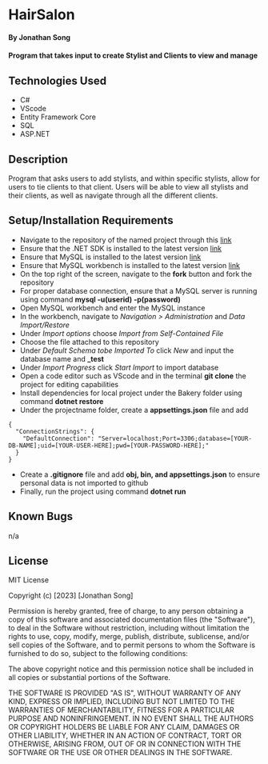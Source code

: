 # HairSalon

#### By Jonathan Song

#### Program that takes input to create Stylist and Clients to view and manage

## Technologies Used

* C#
* VScode
* Entity Framework Core
* SQL
* ASP.NET

## Description
Program that asks users to add stylists, and within specific stylists, allow for users to tie clients to that client. Users will be able to view all stylists and their clients, as well as navigate through all the different clients.


## Setup/Installation Requirements

* Navigate to the repository of the named project through this [link](https://github.com/boboflofo/SunshineBakery.git)
* Ensure that the .NET SDK is installed to the latest version [link](https://dotnet.microsoft.com/en-us/download/dotnet/6.0)
* Ensure that MySQL is installed to the latest version [link](https://www.mysql.com/)
* Ensure that MySQL workbench is installed to the latest version [link](https://www.mysql.com/products/workbench/)
* On the top right of the screen, navigate to the **fork** button and fork the repository
* For proper database connection, ensure that a MySQL server is running using command **mysql -u(userid) -p(password)**
* Open MySQL workbench and enter the MySQL instance
* In the workbench, navigate to *Navigation > Administration* and *Data Import/Restore*
* Under *Import options* choose *Import from Self-Contained File*
* Choose the file attached to this repository
* Under *Default Schema tobe Imported To* click *New* and input the database name and **_test**
* Under *Import Progress* click *Start Import* to import database
* Open a code editor such as VScode and in the terminal **git clone** the project for editing capabilities
* Install dependencies for local project under the Bakery folder using command **dotnet restore**
* Under the projectname folder, create a **appsettings.json** file and add 
```
{
  "ConnectionStrings": {
    "DefaultConnection": "Server=localhost;Port=3306;database=[YOUR-DB-NAME];uid=[YOUR-USER-HERE];pwd=[YOUR-PASSWORD-HERE];"
  }
}
```
* Create a **.gitignore** file and add **obj, bin, and appsettings.json** to ensure personal data is not imported to github
* Finally, run the project using command **dotnet run**


## Known Bugs
n/a

## License
MIT License

Copyright (c) [2023] [Jonathan Song]

Permission is hereby granted, free of charge, to any person obtaining a copy
of this software and associated documentation files (the "Software"), to deal
in the Software without restriction, including without limitation the rights
to use, copy, modify, merge, publish, distribute, sublicense, and/or sell
copies of the Software, and to permit persons to whom the Software is
furnished to do so, subject to the following conditions:

The above copyright notice and this permission notice shall be included in all
copies or substantial portions of the Software.

THE SOFTWARE IS PROVIDED "AS IS", WITHOUT WARRANTY OF ANY KIND, EXPRESS OR
IMPLIED, INCLUDING BUT NOT LIMITED TO THE WARRANTIES OF MERCHANTABILITY,
FITNESS FOR A PARTICULAR PURPOSE AND NONINFRINGEMENT. IN NO EVENT SHALL THE
AUTHORS OR COPYRIGHT HOLDERS BE LIABLE FOR ANY CLAIM, DAMAGES OR OTHER
LIABILITY, WHETHER IN AN ACTION OF CONTRACT, TORT OR OTHERWISE, ARISING FROM,
OUT OF OR IN CONNECTION WITH THE SOFTWARE OR THE USE OR OTHER DEALINGS IN THE
SOFTWARE.